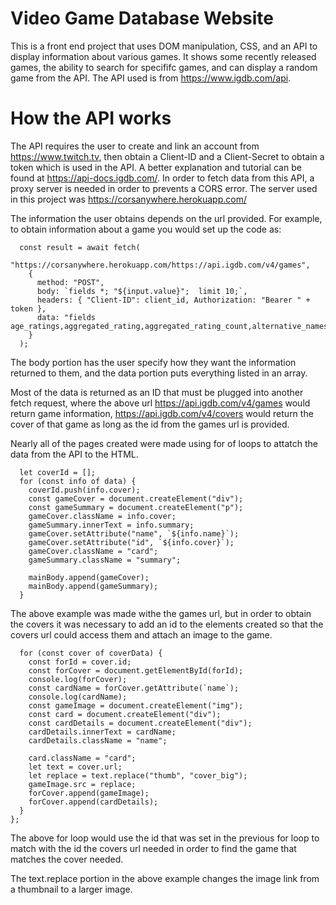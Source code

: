 # Video Game Database Website

This is a front end project that uses DOM manipulation, CSS, and an API to display information about various games. It shows some recently released games, the ability to search for specififc games, and can display a random game from the API. The API used is from https://www.igdb.com/api.

# How the API works

The API requires the user to create and link an account from
https://www.twitch.tv, then obtain a Client-ID and a Client-Secret to obtain a token which is used in the API. A better explanation and tutorial can be found at https://api-docs.igdb.com/. In order to fetch data from this API, a proxy server is needed in order to prevents a CORS error. The server used in this project was https://corsanywhere.herokuapp.com/

The information the user obtains depends on the url provided. For example, to obtain information about a game you would set up the code as:

```
  const result = await fetch(
    "https://corsanywhere.herokuapp.com/https://api.igdb.com/v4/games",
    {
      method: "POST",
      body: `fields *; "${input.value}";  limit 10;`,
      headers: { "Client-ID": client_id, Authorization: "Bearer " + token },
      data: "fields age_ratings,aggregated_rating,aggregated_rating_count,alternative_names,artworks,bundles,category,checksum,collection,cover,created_at,dlcs,expanded_games,expansions,external_games,first_release_date,follows,forks,franchise,franchises,game_engines,game_modes,genres,hypes,involved_companies,keywords,multiplayer_modes,name,parent_game,platforms,player_perspectives,ports,rating,rating_count,release_dates,remakes,remasters,screenshots,similar_games,slug,standalone_expansions,status,storyline,summary,tags,themes,total_rating,total_rating_count,updated_at,url,version_parent,version_title,videos,websites;",
    }
  );
```

The body portion has the user specify how they want the information returned to them, and the data portion puts everything listed in an array.

Most of the data is returned as an ID that must be plugged into another fetch request, where the above url https://api.igdb.com/v4/games would return game information, https://api.igdb.com/v4/covers would return the cover of that game as long as the id from the games url is provided.

Nearly all of the pages created were made using for of loops to attatch the data from the API to the HTML.

```
  let coverId = [];
  for (const info of data) {
    coverId.push(info.cover);
    const gameCover = document.createElement("div");
    const gameSummary = document.createElement("p");
    gameCover.className = info.cover;
    gameSummary.innerText = info.summary;
    gameCover.setAttribute("name", `${info.name}`);
    gameCover.setAttribute("id", `${info.cover}`);
    gameCover.className = "card";
    gameSummary.className = "summary";

    mainBody.append(gameCover);
    mainBody.append(gameSummary);
  }
```

The above example was made withe the games url, but in order to obtain the covers it was necessary to add an id to the elements created so that the covers url could access them and attach an image to the game.

```
  for (const cover of coverData) {
    const forId = cover.id;
    const forCover = document.getElementById(forId);
    console.log(forCover);
    const cardName = forCover.getAttribute(`name`);
    console.log(cardName);
    const gameImage = document.createElement("img");
    const card = document.createElement("div");
    const cardDetails = document.createElement("div");
    cardDetails.innerText = cardName;
    cardDetails.className = "name";

    card.className = "card";
    let text = cover.url;
    let replace = text.replace("thumb", "cover_big");
    gameImage.src = replace;
    forCover.append(gameImage);
    forCover.append(cardDetails);
  }
};
```

The above for loop would use the id that was set in the previous for loop to match with the id the covers url needed in order to find the game that matches the cover needed.

The text.replace portion in the above example changes the image link from a thumbnail to a larger image.
